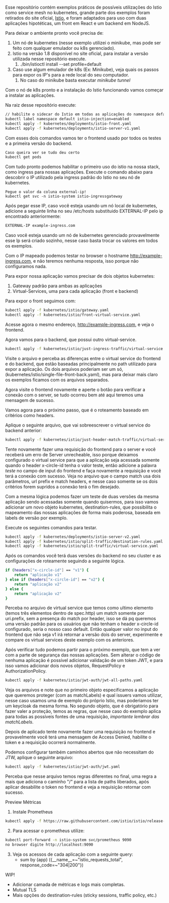 Esse repositório contém exemplos práticos de possíveis utilizações do Istio como service mesh no kubernetes, grande parte dos exemplos foram retirados do site oficial, [Istio](https://istio.io), e foram adaptados para uso com duas aplicações hipotéticas, um front em React e um backend em NodeJS.

Para deixar o ambiente pronto você precisa de:
1. Um nó de kubernetes (nesse exemplo utilizei o minikube, mas pode ser feito com qualquer emulador ou k8s gerenciado).
2. Istio na versão 1.8 disponível no site oficial, para instalar a versão utilizada nesse repositório execute.
    1. ./bin/istioctl install --set profile=default
3. Caso use algum emulador de k8s (Ex: Minikube), veja quais os passos para expor os IP's para a rede local do seu computador.
    1. No caso do minikube basta executar *minikube tunnel*


Com o nó de k8s pronto e a instalação do Istio funcionando vamos começar a instalar as aplicações.

Na raiz desse repositório execute:
```sh
// habilite o sidecar do Istio em todas as aplicações do namespace default
kubectl label namespace default istio-injection=enabled 
kubectl apply -f kubernetes/deployments/istio-front.yaml
kubectl apply -f kubernetes/deployments/istio-server-v1.yaml
```

Com esses dois comandos vamos ter o frontend usado por todos os testes e a primeira versão do backend.

```sh
Caso queira ver se tudo deu certo
kubectl get pods 
```

Com tudo pronto podemos habilitar o primeiro uso do istio na nossa stack, como ingress para nossas aplicações.
Execute o comando abaixo para descobrir o IP utilizado pela ingress padrão do Istio no seu nó de kubernetes.
```
Pegue o valor da coluna external-ip!
kubectl get svc -n istio-system istio-ingressgateway
```

Após pegar esse IP, caso você esteja usando um nó local de kubernetes, adicione a seguinte linha no seu /etc/hosts substituido EXTERNAL-IP pelo ip encontrado anteriormente:

```sh
EXTERNAL-IP example-ingress.com
```

Caso você esteja usando um nó de kubernetes gerenciado provavelmente esse Ip será criado sozinho, nesse caso basta trocar os valores em todos os exemplos.


Com o IP mapeado podemos testar no browser o hostname http://example-ingress.com, e não teremos nenhuma resposta, isso porque não configuramos nada.

Para expor nossa aplicação vamos precisar de dois objetos kubernetes:

1. Gateway padrão para ambas as aplicações
2. Virtual-Services, uma para cada aplicação (front e backend)

Para expor o front seguimos com:

```sh
kubectl apply -f kubernetes/istio/gateway.yaml
kubectl apply -f kubernetes/istio/front-virtual-service.yaml
```

Acesse agora o mesmo endereço, http://example-ingress.com, e veja o frontend.


Agora vamos para o backend, que possui outro virtual-service.
```sh
kubectl apply -f kubernetes/istio/just-ingress-traffic/virtual-service.yaml
```

Visite o arquivo e perceba as diferenças entre o virtual service do frontend e do backend, que estão baseadas principalmente no path utilizado para expor a aplicação.
Os dois arquivos poderiam ser um só, (kubernetes/istio/single-file-front-back.yaml), mas para deixar mais claro os exemplos ficamos com os arquivos separados.


Agora visite o frontend novamente e aperte o botão para verificar a conexão com o server, se tudo ocorreu bem até aqui teremos uma mensagem de sucesso.


Vamos agora para o próximo passo, que é o roteamento baseado em critérios como headers.

Aplique o seguinte arquivo, que vai sobreescrever o virtual service do backend anterior:

```sh
kubectl apply -f kubernetes/istio/just-header-match-traffic/virtual-service.yaml
```

Tente novamente fazer uma requisição do frontend para o server e você receberá um erro de Server unrecheable, isso porque deixamos configurado o virtual service para que a aplicação seja acessada somente quando o header x-circle-id tenha o valor teste, então adicione a palavra *teste* no campo de input do frontend e faça novamente a requisição e você terá a conexão com sucesso. Veja no arquivo que o campo match usa dois parâmetros, url prefix e match headers, e nesse caso somente se os dois critérios forem supridos a conexão terá o fim desejado.

Com a mesma lógica podemos fazer um teste de duas versões da mesma aplicação sendo acessadas somente quando quisermos, para isso vamos adicionar um novo objeto kubernetes, destination-rules, que possibilita o mapeamento das nossas aplicações de forma mais poderosa, baseada em labels de versão por exemplo.

Execute os seguintes comandos para testar.

```sh
kubectl apply -f kubernetes/deployments/istio-server-v2.yaml
kubectl apply -f kubernetes/istio/split-traffic/destination-rules.yaml
kubectl apply -f kubernetes/istio/split-traffic/virtual-service.yaml
```

Após os comandos você terá duas versões do backend no seu cluster e as configurações de roteamente seguindo a seguinte lógica.

```sh
if (headers["x-circle-id"] == "v1") {
    return "aplicação v1"
} else if (headers["x-circle-id"] == "v2") {
    return "aplicação v2"
} else {
    return "aplicação v2"
}
```

Perceba no arquivo de virtual service que temos como ultimo elemento (temos três elementos dentro de spec.http) um match somente por uri.prefix, sem a presença do match por header, isso se dá pq queremos uma versão padrão para os usuários que não tenham o header x-circle-id configurado, seria o nosso caso default. Então qualquer valor no input do frontend que não seja v1 irá retornar a versão dois do server, experimente e compare os virtual services deste exemplo com os anteriores.

Após verificar tudo podemos partir para o próximo exemplo, que tem a ver com a parte de segurança das nossas aplicações. Sem alterar o código de nenhuma aplicação é possível adicionar validação de um token JWT, e para isso vamos adicionar dois novos objetos, RequestPolicy e AuthorizationPolicy.

```sh
kubectl apply -f kubernetes/istio/jwt-auth/jwt-all-paths.yaml

```

Veja os arquivos e note que no primeiro objeto especificamos a aplicação que queremos proteger (com as matchLabels) e qual issuers vamos utilizar, nesse caso usamos uma de exemplo do próprio Istio, mas poderiamos ter um keycloak da mesma forma. No segundo objeto, que é obrigatório para fazer valer a proteção, temos as regras, que nesse caso do exemplo aplica para todas as possíveis fontes de uma requisição, *importante lembrar das matchLabels*.

Depois de aplicado tente novamente fazer uma requisição no frontend e provavelmente você terá uma mensagem de Access Denied, habilite o token e a requisição ocorrerá normalmente.

Podemos configurar também caminhos abertos que não necessitam do JTW, aplique o seguinte arquivo:

```sh
kubectl apply -f kubernetes/istio/jwt-auth/jwt.yaml
```

Perceba que nesse arquivo temos regras diferentes no final, uma regra a mais que adiciona o caminho "/" para a lista de paths liberados, após aplicar desabilite o token no frontend e veja a requisição retornar com sucesso.

Preview Métricas

1. Instale Prometheus
```sh
kubectl apply -f https://raw.githubusercontent.com/istio/istio/release-1.8/samples/addons/prometheus.yaml
```

2. Para acessar o prometheus utilize:
```sh
kubectl port-forward -n istio-system svc/prometheus 9090
no browser digite http://localhost:9090
```

3. Veja os acessos de cada aplicação com a seguinte query:
    - sum by (app) ({\_\_name\_\_=~"istio_requests_total", response_code=~"304|200"})


WIP!

- Adicionar camada de métricas e logs mais completas.
- Mutual TLS
- Mais opções do destination-rules (sticky sessions, traffic policy, etc.)










